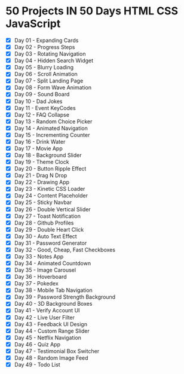 # 50 Projects IN 50 Days HTML CSS JavaScript 

- [x] Day 01 - Expanding Cards
- [x] Day 02 - Progress Steps
- [x] Day 03 - Rotating Navigation
- [x] Day 04 - Hidden Search Widget
- [x] Day 05 - Blurry Loading
- [x] Day 06 - Scroll Animation
- [x] Day 07 - Split Landing Page
- [x] Day 08 - Form Wave Animation
- [x] Day 09 - Sound Board
- [x] Day 10 - Dad Jokes
- [x] Day 11 - Event KeyCodes
- [x] Day 12 - FAQ Collapse
- [x] Day 13 - Random Choice Picker
- [x] Day 14 - Animated Navigation
- [x] Day 15 - Incrementing Counter 
- [x] Day 16 - Drink Water
- [x] Day 17 - Movie App 
- [x] Day 18 - Background Slider
- [x] Day 19 - Theme Clock 
- [x] Day 20 - Button Ripple Effect
- [x] Day 21 - Drag N Drop
- [x] Day 22 - Drawing App
- [x] Day 23 - Kinetic CSS Loader
- [x] Day 24 - Content Placeholder
- [x] Day 25 - Sticky Navbar
- [x] Day 26 - Double Vertical Slider
- [x] Day 27 - Toast Notification
- [x] Day 28 - Github Profiles
- [x] Day 29 - Double Heart Click
- [x] Day 30 - Auto Text Effect
- [x] Day 31 - Password Generator
- [x] Day 32 - Good, Cheap, Fast Checkboxes
- [x] Day 33 - Notes App
- [x] Day 34 - Animated Countdown
- [x] Day 35 - Image Carousel
- [x] Day 36 - Hoverboard
- [x] Day 37 - Pokedex
- [x] Day 38 - Mobile Tab Navigation
- [x] Day 39 - Password Strength Background
- [x] Day 40 - 3D Background Boxes
- [x] Day 41 - Verify Account UI
- [x] Day 42 - Live User Filter
- [x] Day 43 - Feedback UI Design
- [x] Day 44 - Custom Range Slider
- [x] Day 45 - Netflix Navigation
- [x] Day 46 - Quiz App
- [x] Day 47 - Testimonial Box Switcher
- [x] Day 48 - Random Image Feed
- [x] Day 49 - Todo List
